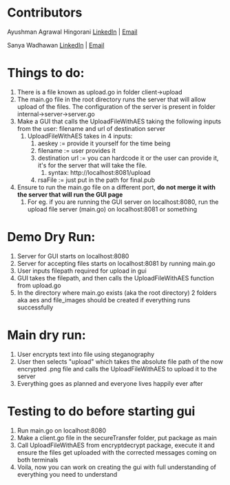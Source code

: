 # Contributors

Ayushman Agrawal Hingorani
[LinkedIn](https://www.linkedin.com/in/ayushman-agrawal-hingorani-8023b7192) | [Email](mailto:hingoraniayushmanagrawal@gmail.com)

Sanya Wadhawan
[LinkedIn](https://www.linkedin.com/in/sanya-wadhawan1/) | [Email](mailto:sanyaw12722@gmail.com)




# Things to do:

1. There is a file known as upload.go in folder client->upload
2. The main.go file in the root directory runs the server that will allow upload of the files. The configuration of the server is present in folder internal->server->server.go
3. Make a GUI that calls the UploadFileWithAES taking the following inputs from the user: filename and url of destination server
   1. UploadFileWithAES takes in 4 inputs:
      1. aeskey := provide it yourself for the time being
      2. filename := user provides it
      3. destination url := you can hardcode it or the user can provide it, it's for the server that will take the file. 
         1. syntax: http://localhost:8081/upload
      4. rsaFile := just put in the path for final.pub
4. Ensure to run the main.go file on a different port, **do not merge it with the server that will run the GUI page**
   1. For eg. if you are running the GUI server on localhost:8080, run the upload file server (main.go) on localhost:8081 or something


# Demo Dry Run:
1. Server for GUI starts on localhost:8080
2. Server for accepting files starts on localhost:8081 by running main.go
3. User inputs filepath required for upload in gui
4. GUI takes the filepath, and then calls the UploadFileWithAES function from upload.go
5. In the directory where main.go exists (aka the root directory) 2 folders aka aes and file_images should be created if everything runs successfully

# Main dry run:
1. User encrypts text into file using steganography
2. User then selects "upload" which takes the absolute file path of the now encrypted .png file and calls the UploadFileWithAES to upload it to the server
3. Everything goes as planned and everyone lives happily ever after


# Testing to do before starting gui
1. Run main.go on localhost:8080
2. Make a client.go file in the secureTransfer folder, put package as main
3. Call UploadFileWithAES from encryptdecrypt package, execute it and ensure the files get uploaded with the corrected messages coming on both terminals
4. Voila, now you can work on creating the gui with full understanding of everything you need to understand
 
